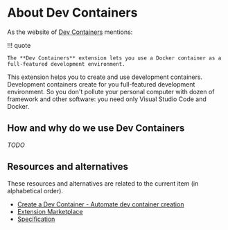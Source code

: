 # About Dev Containers

As the website of
[Dev Containers](https://marketplace.visualstudio.com/items?itemName=ms-vscode-remote.remote-containers)
mentions:

!!! quote

    The **Dev Containers** extension lets you use a Docker container as a full-featured development environment.

This extension helps you to create and use development containers. Development
containers create for you full-featured development environment. So you don't
pollute your personal computer with dozen of framework and other software: you
need only Visual Studio Code and Docker.

## How and why do we use Dev Containers

_TODO_

## Resources and alternatives

These resources and alternatives are related to the current item (in
alphabetical order).

- [Create a Dev Container - Automate dev container creation](https://code.visualstudio.com/docs/devcontainers/create-dev-container#_automate-dev-container-creation)
- [Extension Marketplace](https://code.visualstudio.com/docs/editor/extension-marketplace)
- [Specification](https://containers.dev/implementors/json_reference/)
